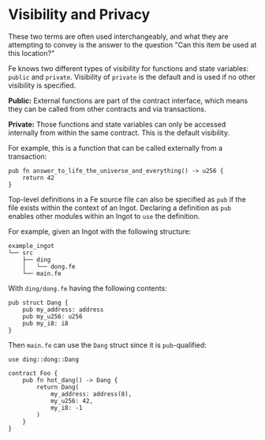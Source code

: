 # Visibility and Privacy

These two terms are often used interchangeably, and what they are attempting to convey is the answer to the question "Can this item be used at this location?"

Fe knows two different types of visibility for functions and state variables: `public` and `private`. Visibility of `private` is the default and is used if no other visibility is specified.

**Public:** External functions are part of the contract interface, which means they can be called from other contracts and via transactions.

**Private:** Those functions and state variables can only be accessed internally from within the same contract. This is the default visibility.

For example, this is a function that can be called externally from a transaction:

```fe
pub fn answer_to_life_the_universe_and_everything() -> u256 {
    return 42
}
```

Top-level definitions in a Fe source file can also be specified as `pub` if the file exists within the context of an Ingot. Declaring a definition as `pub` enables other modules within an Ingot to `use` the definition.

For example, given an Ingot with the following structure:

```
example_ingot
└── src
    ├── ding
    │   └── dong.fe
    └── main.fe
```

With `ding/dong.fe` having the following contents:

```fe
pub struct Dang {
    pub my_address: address
    pub my_u256: u256
    pub my_i8: i8
}
```


Then `main.fe` can use the `Dang` struct since it is `pub`-qualified:

```fe,ignore
use ding::dong::Dang

contract Foo {
    pub fn hot_dang() -> Dang {
        return Dang(
            my_address: address(8),
            my_u256: 42,
            my_i8: -1
        )
    }
}
```

